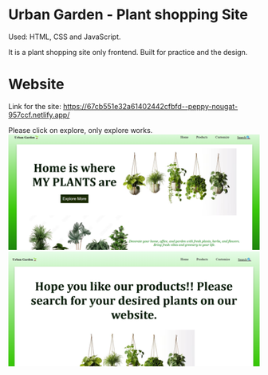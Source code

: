 # Urban Garden - Plant shopping Site

Used: HTML, CSS and JavaScript.

It is a plant shopping site only frontend. Built for practice and the design.


# Website
Link for the site: https://67cb551e32a61402442cfbfd--peppy-nougat-957ccf.netlify.app/

Please click on explore, only explore works.
![image alt](https://github.com/annastudent2003/Plant-Shopping/blob/5ebf3897009306384133de2f06850090a09d9b67/Images/project3.png)
![image alt](https://github.com/annastudent2003/Plant-Shopping/blob/63a47da46d45042dfccdde648ef4ae548bf1efe2/Images/Screenshot%202025-07-09%20083028.png)


